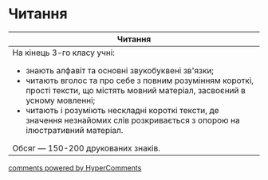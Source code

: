 <div id="hypercomments_widget" class="js-hypercomments-widget invisible"></div>

# Читання

<table>
<thead>
  <tr>
    <th>Читання</th>
  </tr>
</thead>
<tbody>
<td style="vertical-align:top !important;">
На кінець 3-го класу учні:
<ul>
<li>знають алфавіт та основні звукобуквені зв'язки;</li>
<li>читають вголос та про себе з повним розумінням короткі, прості тексти, що містять мовний матеріал, засвоєний в усному мовленні;</li>
<li>читають і розуміють нескладні короткі тексти, де значення незнайомих слів розкривається з опорою на ілюстративний матеріал.</li>
</ul>
Обсяг — 150-200 друкованих знаків.<br>
</td>
</tbody>
</table>

<div class="js-hypercomments-container">
    <a href="http://hypercomments.com" class="hc-link" title="comments widget">comments powered by HyperComments</a>
</div>